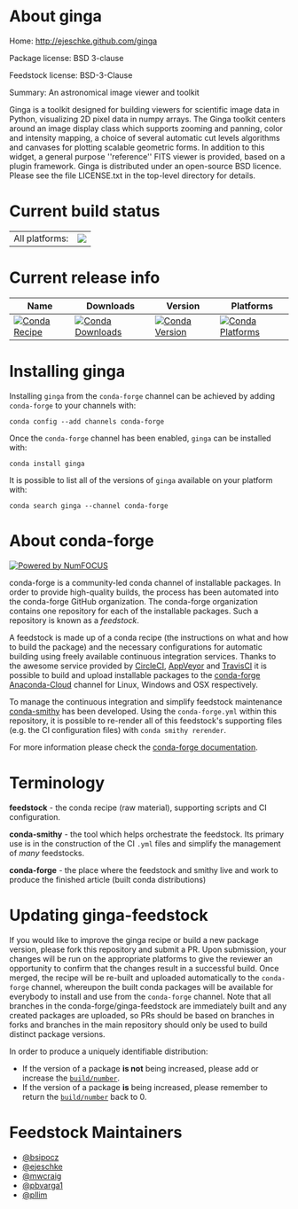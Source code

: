About ginga
===========

Home: http://ejeschke.github.com/ginga

Package license: BSD 3-clause

Feedstock license: BSD-3-Clause

Summary: An astronomical image viewer and toolkit

Ginga is a toolkit designed for building viewers for scientific image
data in Python, visualizing 2D pixel data in numpy arrays.
The Ginga toolkit centers around an image display class which supports
zooming and panning, color and intensity mapping, a choice of several
automatic cut levels algorithms and canvases for plotting scalable
geometric forms.  In addition to this widget, a general purpose
''reference'' FITS viewer is provided, based on a plugin framework.
Ginga is distributed under an open-source BSD licence. Please see the
file LICENSE.txt in the top-level directory for details.


Current build status
====================


<table><tr><td>All platforms:</td>
    <td>
      <a href="https://dev.azure.com/conda-forge/feedstock-builds/_build/latest?definitionId=3939&branchName=master">
        <img src="https://dev.azure.com/conda-forge/feedstock-builds/_apis/build/status/ginga-feedstock?branchName=master">
      </a>
    </td>
  </tr>
</table>

Current release info
====================

| Name | Downloads | Version | Platforms |
| --- | --- | --- | --- |
| [![Conda Recipe](https://img.shields.io/badge/recipe-ginga-green.svg)](https://anaconda.org/conda-forge/ginga) | [![Conda Downloads](https://img.shields.io/conda/dn/conda-forge/ginga.svg)](https://anaconda.org/conda-forge/ginga) | [![Conda Version](https://img.shields.io/conda/vn/conda-forge/ginga.svg)](https://anaconda.org/conda-forge/ginga) | [![Conda Platforms](https://img.shields.io/conda/pn/conda-forge/ginga.svg)](https://anaconda.org/conda-forge/ginga) |

Installing ginga
================

Installing `ginga` from the `conda-forge` channel can be achieved by adding `conda-forge` to your channels with:

```
conda config --add channels conda-forge
```

Once the `conda-forge` channel has been enabled, `ginga` can be installed with:

```
conda install ginga
```

It is possible to list all of the versions of `ginga` available on your platform with:

```
conda search ginga --channel conda-forge
```


About conda-forge
=================

[![Powered by NumFOCUS](https://img.shields.io/badge/powered%20by-NumFOCUS-orange.svg?style=flat&colorA=E1523D&colorB=007D8A)](http://numfocus.org)

conda-forge is a community-led conda channel of installable packages.
In order to provide high-quality builds, the process has been automated into the
conda-forge GitHub organization. The conda-forge organization contains one repository
for each of the installable packages. Such a repository is known as a *feedstock*.

A feedstock is made up of a conda recipe (the instructions on what and how to build
the package) and the necessary configurations for automatic building using freely
available continuous integration services. Thanks to the awesome service provided by
[CircleCI](https://circleci.com/), [AppVeyor](https://www.appveyor.com/)
and [TravisCI](https://travis-ci.com/) it is possible to build and upload installable
packages to the [conda-forge](https://anaconda.org/conda-forge)
[Anaconda-Cloud](https://anaconda.org/) channel for Linux, Windows and OSX respectively.

To manage the continuous integration and simplify feedstock maintenance
[conda-smithy](https://github.com/conda-forge/conda-smithy) has been developed.
Using the ``conda-forge.yml`` within this repository, it is possible to re-render all of
this feedstock's supporting files (e.g. the CI configuration files) with ``conda smithy rerender``.

For more information please check the [conda-forge documentation](https://conda-forge.org/docs/).

Terminology
===========

**feedstock** - the conda recipe (raw material), supporting scripts and CI configuration.

**conda-smithy** - the tool which helps orchestrate the feedstock.
                   Its primary use is in the construction of the CI ``.yml`` files
                   and simplify the management of *many* feedstocks.

**conda-forge** - the place where the feedstock and smithy live and work to
                  produce the finished article (built conda distributions)


Updating ginga-feedstock
========================

If you would like to improve the ginga recipe or build a new
package version, please fork this repository and submit a PR. Upon submission,
your changes will be run on the appropriate platforms to give the reviewer an
opportunity to confirm that the changes result in a successful build. Once
merged, the recipe will be re-built and uploaded automatically to the
`conda-forge` channel, whereupon the built conda packages will be available for
everybody to install and use from the `conda-forge` channel.
Note that all branches in the conda-forge/ginga-feedstock are
immediately built and any created packages are uploaded, so PRs should be based
on branches in forks and branches in the main repository should only be used to
build distinct package versions.

In order to produce a uniquely identifiable distribution:
 * If the version of a package **is not** being increased, please add or increase
   the [``build/number``](https://conda.io/docs/user-guide/tasks/build-packages/define-metadata.html#build-number-and-string).
 * If the version of a package **is** being increased, please remember to return
   the [``build/number``](https://conda.io/docs/user-guide/tasks/build-packages/define-metadata.html#build-number-and-string)
   back to 0.

Feedstock Maintainers
=====================

* [@bsipocz](https://github.com/bsipocz/)
* [@ejeschke](https://github.com/ejeschke/)
* [@mwcraig](https://github.com/mwcraig/)
* [@pbvarga1](https://github.com/pbvarga1/)
* [@pllim](https://github.com/pllim/)

